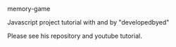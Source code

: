 memory-game

Javascript project tutorial with and by "developedbyed"

Please see his repository and youtube tutorial.